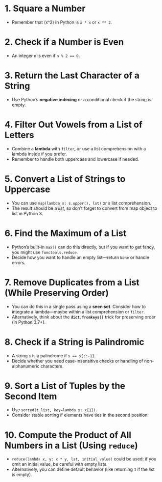 
# 1. Square a Number
- Remember that \(x^2\) in Python is `x * x` or `x ** 2`.


# 2. Check if a Number is Even
- An integer `n` is even if `n % 2 == 0`.

# 3. Return the Last Character of a String
- Use Python’s **negative indexing** or a conditional check if the string is empty.

# 4. Filter Out Vowels from a List of Letters
- Combine a **lambda** with `filter`, or use a list comprehension with a lambda inside if you prefer.
- Remember to handle both uppercase and lowercase if needed.

# 5. Convert a List of Strings to Uppercase
- You can use `map(lambda s: s.upper(), lst)` or a list comprehension.
- The result should be a *list*, so don’t forget to convert from map object to list in Python 3.

# 6. Find the Maximum of a List
- Python’s built-in `max()` can do this directly, but if you want to get fancy, you might use `functools.reduce`.
- Decide how you want to handle an empty list—return `None` or handle errors.

# 7. Remove Duplicates from a List (While Preserving Order)
- You can do this in a single pass using a **seen set**. Consider how to integrate a lambda—maybe within a list comprehension or `filter`.
- Alternatively, think about the **`dict.fromkeys()`** trick for preserving order (in Python 3.7+).

# 8. Check if a String is Palindromic
- A string `s` is a palindrome if `s == s[::-1]`.
- Decide whether you need case-insensitive checks or handling of non-alphanumeric characters.

# 9. Sort a List of Tuples by the Second Item
- Use `sorted(t_list, key=lambda x: x[1])`.
- Consider stable sorting if elements have ties in the second position.

# 10. Compute the Product of All Numbers in a List (Using `reduce`)
- `reduce(lambda x, y: x * y, lst, initial_value)` could be used; if you omit an initial value, be careful with empty lists.
- Alternatively, you can define default behavior (like returning `1` if the list is empty).
